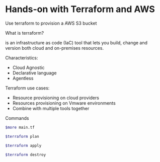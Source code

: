 # Hands-on with Terraform and AWS

Use terraform to provision a AWS S3 bucket

What is terraform?

is an infrastructure as code (IaC) tool that lets you build, change and version both cloud and on-premises resources.

Characteristics:

- Cloud Agnostic
- Declarative language
- Agentless

Terraform use cases:

- Resource provisioning on cloud providers
- Resources provisioning on Vmware environments
- Combine with multiple tools together

Commands

```bash
$more main.tf

$terraform plan

$terraform apply

$terraform destroy
```
